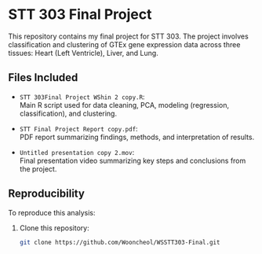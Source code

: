 # STT 303 Final Project

This repository contains my final project for STT 303. The project involves classification and clustering of GTEx gene expression data across three tissues: Heart (Left Ventricle), Liver, and Lung.

## Files Included

- `STT 303Final Project WShin 2 copy.R`:  
  Main R script used for data cleaning, PCA, modeling (regression, classification), and clustering.

- `STT Final Project Report copy.pdf`:  
  PDF report summarizing findings, methods, and interpretation of results.

- `Untitled presentation copy 2.mov`:  
  Final presentation video summarizing key steps and conclusions from the project.

## Reproducibility

To reproduce this analysis:
1. Clone this repository:
   ```bash
   git clone https://github.com/Wooncheol/WSSTT303-Final.git
